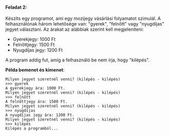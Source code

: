 
#### Feladat 2:
Készíts egy programot, ami egy mozijegy vásárlási folyamatot szimulál. A felhasználónak három lehetősége van: "gyerek", "felnőtt" vagy "nyugdíjas" jegyet választani. Az árakat az alábbiak szerint kell megjeleníteni:
- Gyerekjegy: 1000 Ft
- Felnőttjegy: 1500 Ft
- Nyugdíjas jegy: 1200 Ft

A program addig fut, amíg a felhasználó be nem írja, hogy "kilépés".

**Példa bemenet és kimenet**:
```
Milyen jegyet szeretnél venni? (kilépés - kilépés)
>>> gyerek
A gyerekjegy ára: 1000 Ft.
Milyen jegyet szeretnél venni? (kilépés - kilépés)
>>> felnőtt
A felnőttjegy ára: 1500 Ft.
Milyen jegyet szeretnél venni? (kilépés - kilépés)
>>> nyugdíjas
A nyugdíjas jegy ára: 1200 Ft.
Milyen jegyet szeretnél venni? (kilépés - kilépés)
>>> kilépés
Kilépés a programból...
```

